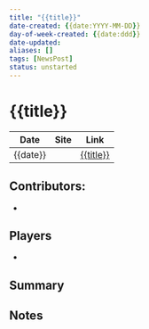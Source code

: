 ```yaml
---
title: "{{title}}"
date-created: {{date:YYYY-MM-DD}}
day-of-week-created: {{date:ddd}}
date-updated: 
aliases: []
tags: [NewsPost]
status: unstarted
---
```


# {{title}}

Date | Site | Link
---|---|---
 {{date}}   |   | [{{title}}]()

## Contributors:
- 

## Players
- 

## Summary


## Notes


